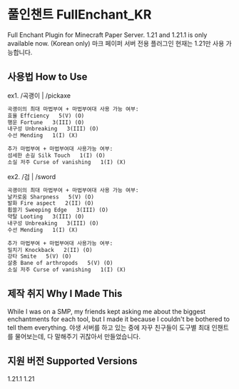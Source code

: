 # 풀인챈트 FullEnchant_KR
Full Enchant Plugin for Minecraft Paper Server. 1.21 and 1.21.1 is only available now. (Korean only)
마크 페이퍼 서버 전용 플러그인
현재는 1.21만 사용 가능합니다.

## 사용법 How to Use
ex1. /곡괭이 | /pickaxe
```txt
곡괭이의 최대 마법부여 + 마법부여대 사용 가능 여부:
효율 Effciency   5(V) (O)
행운 Fortune   3(III) (O)
내구성 Unbreaking   3(III) (O)
수선 Mending   1(I) (X)
        
추가 마법부여 + 마법부여대 사용가능 여부:
섬세한 손길 Silk Touch   1(I) (O)
소실 저주 Curse of vanishing   1(I) (X)
```
ex2. /검 | /sword
```txt
곡괭이의 최대 마법부여 + 마법부여대 사용 가능 여부:
날카로움 Sharpness   5(V) (O)
발화 Fire aspect   2(II) (O)
휩쓸기 Sweeping Edge   3(III) (O)
약탈 Looting   3(III) (O)
내구성 Unbreaking   3(III) (O)
수선 Mending   1(I) (X)
        
추가 마법부여 + 마법부여대 사용가능 여부:
밀치기 Knockback   2(II) (O)
강타 Smite   5(V) (O)
살충 Bane of arthropods   5(V) (O)
소실 저주 Curse of vanishing   1(I) (X)
```

## 제작 취지 Why I Made This
While I was on a SMP, my friends kept asking me about the biggest enchantments for each tool, but I made it because I couldn't be bothered to tell them everything.
야생 서버를 하고 있는 중에 자꾸 친구들이 도구별 최대 인챈트를 물어보는데, 다 말해주기 귀찮아서 만들었습니다.

## 지원 버전 Supported Versions
1.21.1
1.21

